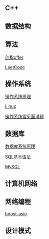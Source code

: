 C++
-----------------
数据结构
-----------------
算法
-----------------

[剑指offer](https://github.com/zh921/Codes/blob/master/剑指offer.md)

[LeetCode]()

操作系统
-----------------

[操作系统原理](https://github.com/zh921/Codes/blob/master/notes/操作系统.md)

[Linux](https://github.com/zh921/Codes/blob/master/notes/Linux.md)

[操作系统常见面试题](https://github.com/zh921/Codes/blob/master/notes/操作系统常见面试题.md)

数据库
-----------------

[数据库系统原理](https://github.com/zh921/Codes/blob/master/notes/数据库系统原理.md)

[SQL基本语法](https://github.com/zh921/Codes/blob/master/notes/SQL基本语法.md)

[MySQL](https://github.com/zh921/Codes/blob/master/notes/MySQL.md)

计算机网络
-----------------
网络编程
-----------------

[boost-asio](https://github.com/zh921/Codes/blob/master/notes/boost-asio.md)

设计模式
-----------------
